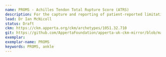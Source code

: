 ```yaml
---
name: PROMS - Achilles Tendon Total Rupture Score (ATRS)
description: For the capture and reporting of patient-reported limitations and difficulties relating to Achilles tendon injury (ATRS = Achilles Tendon Total Rupture Score).
lead: Dr Ian McNicoll
status: Draft
ckm: https://ckm.apperta.org/ckm/archetypes/1051.32.710
git: https://github.com/AppertaFoundation/apperta-uk-ckm-mirror/blob/master/local/archetypes/entry/observation/openEHR-EHR-OBSERVATION.atrs.v0.adl
exemplar: 
exemplar-name: PROMS
keywords: PROMS, ankle
---
```

